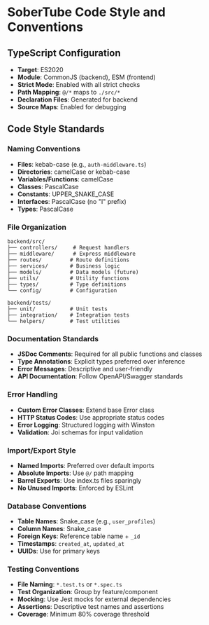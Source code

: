 # SoberTube Code Style and Conventions

## TypeScript Configuration
- **Target**: ES2020
- **Module**: CommonJS (backend), ESM (frontend)  
- **Strict Mode**: Enabled with all strict checks
- **Path Mapping**: `@/*` maps to `./src/*`
- **Declaration Files**: Generated for backend
- **Source Maps**: Enabled for debugging

## Code Style Standards

### Naming Conventions
- **Files**: kebab-case (e.g., `auth-middleware.ts`)
- **Directories**: camelCase or kebab-case
- **Variables/Functions**: camelCase
- **Classes**: PascalCase
- **Constants**: UPPER_SNAKE_CASE
- **Interfaces**: PascalCase (no "I" prefix)
- **Types**: PascalCase

### File Organization
```
backend/src/
├── controllers/     # Request handlers
├── middleware/      # Express middleware
├── routes/         # Route definitions
├── services/       # Business logic
├── models/         # Data models (future)
├── utils/          # Utility functions
├── types/          # Type definitions
└── config/         # Configuration

backend/tests/
├── unit/           # Unit tests
├── integration/    # Integration tests
└── helpers/        # Test utilities
```

### Documentation Standards
- **JSDoc Comments**: Required for all public functions and classes
- **Type Annotations**: Explicit types preferred over inference
- **Error Messages**: Descriptive and user-friendly
- **API Documentation**: Follow OpenAPI/Swagger standards

### Error Handling
- **Custom Error Classes**: Extend base Error class
- **HTTP Status Codes**: Use appropriate status codes
- **Error Logging**: Structured logging with Winston
- **Validation**: Joi schemas for input validation

### Import/Export Style
- **Named Imports**: Preferred over default imports
- **Absolute Imports**: Use `@/` path mapping
- **Barrel Exports**: Use index.ts files sparingly
- **No Unused Imports**: Enforced by ESLint

### Database Conventions
- **Table Names**: Snake_case (e.g., `user_profiles`)
- **Column Names**: Snake_case
- **Foreign Keys**: Reference table name + `_id`
- **Timestamps**: `created_at`, `updated_at`
- **UUIDs**: Use for primary keys

### Testing Conventions
- **File Naming**: `*.test.ts` or `*.spec.ts`
- **Test Organization**: Group by feature/component
- **Mocking**: Use Jest mocks for external dependencies
- **Assertions**: Descriptive test names and assertions
- **Coverage**: Minimum 80% coverage threshold